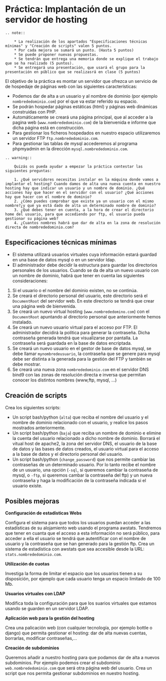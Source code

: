 # Práctica: Implantación de un servidor de hosting

```eval_rst
.. note::

    * La realización de los apartados "Especificaciones técnicas mínimas" y "Creación de scripts" valen 5 puntos.
    * Por cada mejora se sumará un punto. (Hasta 5 puntos)
    * Se puede proponer nuevas propuestas.
    * Se tendrán que entrega una memoria donde se explique el trabajo que se ha realizado (5 puntos).
    * Se entregará una presentación, que usará el grupo para la presentación en público que se realizasrá en clase (5 puntos)

```

El objetivo de la práctica es montar un servidor que ofrezca un servicio de de hospedaje de páginas web con las siguientes características:

* Podemos dar de alta a un usuario y al nombre de dominio (por ejemplo ``nombrededominio.com``) por el que va estar referido su espacio.
* Se podrán hospedar páginas estáticas (html) y páginas web dinámicas construidas con PHP.
* Automáticamente se creará una página principal, que al acceder a la pagina web (``www.nombrededominio.com``) de la bienvenida e informe que dicha página está en construcción.
* Para gestionar los ficheros hospedados en nuestro espacio utilizaremos un servidor FTP ``ftp.nombrededominio.com``.
* Para gestionar las tablas de mysql accederemos al programa phpmyadmin en la dirección ``mysql.nombrededominio.com``.

```eval_rst
.. warning::

	Quizás os pueda ayudar a empezar la práctica contestar las siguientes preguntas:

    1. ¿Qué servidores necesitas instalar en la máquina donde vamos a implantar el hosting? Cuando damos de alta una nueva cuenta en nuestro hosting hay que indicar un usuario y un nombre de dominio. ¿Qué acciones hay que hacer en el servidor con el usuario? ¿Qué acciones hay que hacer con el nombre de dominio?
    2. ¿Cómo puedes comprobar que existe ya un usuario con el mismo nombre?¿y qué ya está dado de alta un determinado nombre de dominio?
    3. ¿Qué debes tener en cuenta, a la hora de crear el directorio home del usuario, para que accediendo por ftp, el usuario pueda gestionar su página web?
    4. ¿Cuantos nombres habrá que dar de alta en la zona de resolución directa de nombrededominio.com?
```

## Especificaciones técnicas mínimas

* El sistema utilizará usuarios virtuales cuya información estará guardad en una base de datos mysql o en un servidor ldap.
* El administrador debe decidir la estructura para guardar los directorios personales de los usuarios. Cuando se da de alta un nuevo usuario con un nombre de dominio, habrá que tener en cuenta las siguientes consideraciones:


1. Si el usuario o el nombre del dominio existen, no se continúa.
2. Se creará el directorio personal del usuario, este directorio será el ``DocumentRoot`` del servidor web. En este directorio se tendrá que crear una página web de bienvenida.
3. Se creará un nuevo virtual hosting (``www.nombrededomino.com``) con el ``DocumentRoot`` apuntando al directorio personal que anteriormente hemos instalado.
4. Se creará un nuevo usuario virtual para el acceso por FTP. El administrador decidirá la política para generar la contraseña. Dicha contraseña generada tendrá que visualizarse por pantalla. La contraseña será guardada en la base de datos encriptada.
5. Se creará un nuevo usuario en el gestor de base de datos mysql, se debe llamar ``mynombredeusuario``, la contraseña que se genere para mysql debe ser distinta a la generada para la gestión del FTP y también se debe mostrar.
6. Se creará una nueva zona ``nombrededominio.com`` en el servidor DNS bind9 con las zonas de resolución directa e inversa que permitan conocer los distintos nombres (www,ftp, mysql, ...)


## Creación de scripts

Crea los siguientes scripts:

* Un script bash/python (``alta``) que reciba el nombre del usuario y el nombre de dominio relacionado con el usuario, y realice los pasos mostrados anteriormente.
* Un script bash/python (``baja``) que reciba un nombre de dominio e elimine la cuenta del usuario relacionado a dicho nombre de dominio. Borrará el vitual host de apache2, la zona del servidor DNS, el usuario de la base de datos y las bases de datos creados, el usuario virtual para el acceso a la base de datos y el directorio personal del usuario.
* Un script bash/python (``change_password``) que nos permite cambiar las contraseñas de un determinado usuario. Por lo tanto recibe el nombre de un usuario, una opción (``-sql``, si queremos cambiar la contraseña de mysql, o ``-ftp``, si queremos cambar la contraseña del ftp) y un nueva contraseña y haga la modificación de la contraseña indicada si el usuario existe.

## Posibles mejoras

**Configuración de estadísticas Webs**

Configura el sistema para que todos los usuarios puedan acceder a las estadísticas de su alojamiento web usando el programa awstats. Tendremos que tener en cuanta que el acceso a esta información no será público, para acceder a ella el usuario se tendrá que autentificar con el nombre de usuario y la contraseña que se han generado para la gestión ftp. Crea un sistema de estadística con awstats que sea accesible desde la URL: ``stats.nombrededominio.com``.

**Utilización de cuotas**

Investiga la forma de limitar el espacio que los usuarios tienen a su disposición, por ejemplo que cada usuario tenga un espacio limitado de 100 Mb.

**Usuarios virtuales con LDAP**

Modifica toda la configuración para que los suarios virtuales que estamos usando se guarden en un servidor LDAP.

**Aplicación web para la gestión del hosting**

Crea una palicación web (con cualquier tecnología, por ejemplo bottle o django) que permita gestionar el hosting: dar de alta nuevas cuentas, borrarlas, modificar contraseñas,...

**Creación de subdominios**

Queremos añadir a nuestro hosting para que podamos dar de alta a nuevos subdominios. Por ejemplo podemos crear el subdominio ``web.nombrededominio.com`` que será otra página web del usuario. Crea un script que nos permita gestionar subdominios en nuestro hosting.

